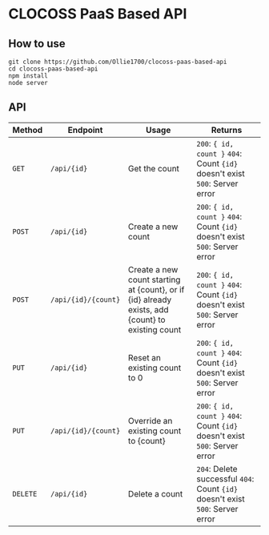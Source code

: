 # CLOCOSS PaaS Based API

## How to use
```
git clone https://github.com/Ollie1700/clocoss-paas-based-api
cd clocoss-paas-based-api
npm install
node server
```

## API
| Method  | Endpoint            | Usage                                                    | Returns |
| ------- | ------------------- | -------------------------------------------------------- | ------- |
| `GET`   | `/api/{id}`         | Get the count                                            | `200`: `{ id, count }` `404`: Count `{id}` doesn't exist `500`: Server error |
| `POST`  | `/api/{id}`         | Create a new count                                       | `200`: `{ id, count }` `404`: Count `{id}` doesn't exist `500`: Server error |
| `POST`  | `/api/{id}/{count}` | Create a new count starting at {count}, or if {id} already exists, add {count} to existing count | `200`: `{ id, count }` `404`: Count `{id}` doesn't exist `500`: Server error |
| `PUT`   | `/api/{id}`         | Reset an existing count to 0                             | `200`: `{ id, count }` `404`: Count `{id}` doesn't exist `500`: Server error |
| `PUT`   | `/api/{id}/{count}` | Override an existing count to {count}                    | `200`: `{ id, count }` `404`: Count `{id}` doesn't exist `500`: Server error |
| `DELETE`| `/api/{id}`         | Delete a count                                           | `204`: Delete successful `404`: Count `{id}` doesn't exist `500`: Server error |
